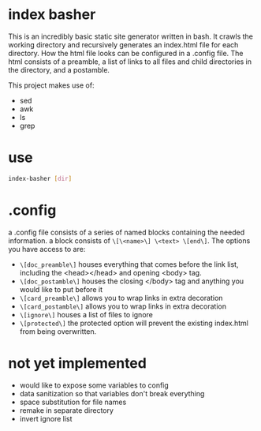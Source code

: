 # index basher
This is an incredibly basic static site generator written in bash. It crawls the working directory and recursively generates an index.html file for each directory. How the html file looks can be configured in a .config file. The html consists of a preamble, a list of links to all files and child directories in the directory, and a postamble.

This project makes use of:
- sed
- awk
- ls
- grep

# use
```bash
index-basher [dir]
```

# .config
a .config file consists of a series of named blocks containing the needed information. a block consists of `\[\<name>\] \<text> \[end\]`.
The options you have access to are:
- `\[doc_preamble\]` houses everything that comes before the link list, including the \<head>\</head> and opening \<body> tag.
- `\[doc_postamble\]` houses the closing \</body> tag and anything you would like to put before it
- `\[card_preamble\]` allows you to wrap links in extra decoration
- `\[card_postamble\]` allows you to wrap links in extra decoration
- `\[ignore\]` houses a list of files to ignore
- `\[protected\]` the protected option will prevent the existing index.html from being overwritten.

# not yet implemented
- would like to expose some variables to config
- data sanitization so that variables don't break everything
- space substitution for file names
- remake in separate directory
- invert ignore list
